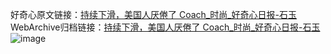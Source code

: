 好奇心原文链接：[持续下滑，美国人厌倦了 Coach_时尚_好奇心日报-石玉](https://www.qdaily.com/articles/9018.html)
WebArchive归档链接：[持续下滑，美国人厌倦了 Coach_时尚_好奇心日报-石玉](http://web.archive.org/web/20190623153741/https://www.qdaily.com/articles/9018.html)
![image](http://ww3.sinaimg.cn/large/007d5XDpgy1g3ve3rx7ppj30u03324qp)